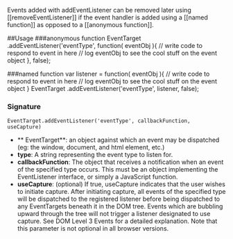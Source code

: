 Events added with addEventListener can be removed later using [[removeEventListener]] if the event handler is added using a [[named function]] as opposed to a [[anonymous function]].

##Usage
###anonymous function
    EventTarget
      .addEventListener('eventType', function( eventObj ){
        // write code to respond to event in here
        // log eventObj to see the cool stuff on the event object
      }, false);

###named function
    var listener = function( eventObj ){
        // write code to respond to event in here
        // log eventObj to see the cool stuff on the event object
    }
    EventTarget
      .addEventListener('eventType', listener, false);

### Signature
    EventTarget.addEventListener('eventType', callbackFunction, useCapture)

* ** EventTarget**: an object against which an event may be dispatched (eg: the window, document, and html element, etc.)
* **type**: A string representing the event type to listen for.
* **callbackFunction**: The object that receives a notification when an event of the specified type occurs. This must be an object implementing the EventListener interface, or simply a JavaScript function.
* **useCapture**: (optional) If true, useCapture indicates that the user wishes to initiate capture. After initiating capture, all events of the specified type will be dispatched to the registered listener before being dispatched to any EventTargets beneath it in the DOM tree. Events which are bubbling upward through the tree will not trigger a listener designated to use capture. See DOM Level 3 Events for a detailed explanation. Note that this parameter is not optional in all browser versions.